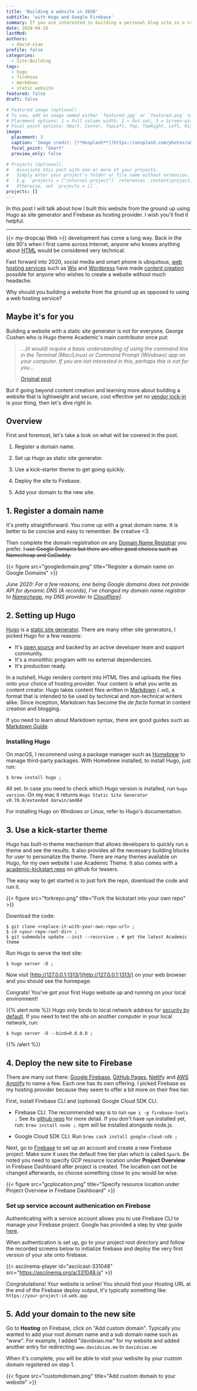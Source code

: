 ```yaml
---
title: 'Building a website in 2020'
subtitle: 'with Hugo and Google Firebase'
summary: If you are interested in building a personal blog site in a cost efficent way, this post discusses about creating a website from the ground up with minimal vendor dependency and high levels of autonomy using Hugo and Firebase.
date: 2020-04-16
lastMod: 
authors:
  - david-xiao
profile: false
categories:
  - Site-Building
tags:
  - hugo
  - firehose
  - markdown
  - static website
featured: false
draft: false

# Featured image (optional)
# To use, add an image named either `featured.jpg` or `featured.png` to your page's folder.
# Placement options: 1 = Full column width, 2 = Out-set, 3 = Screen-width
# Focal point options: Smart, Center, TopLeft, Top, TopRight, Left, Right, BottomLeft, Bottom, BottomRight
image:
  placement: 3
  caption: 'Image credit: [**Unsplash**](https://unsplash.com/photos/ukzHlkoz1IE)'
  focal_point: "Smart"
  preview_only: false

# Projects (optional).
#   Associate this post with one or more of your projects.
#   Simply enter your project's folder or file name without extension.
#   E.g. `projects = ["internal-project"]` references `content/project/deep-learning/index.md`.
#   Otherwise, set `projects = []`.
projects: []
---
```


In this post I will talk about how I built this website from the ground up using Hugo as site generator and Firebase as hosting provider. I wish you'll find it helpful.

---

{{< my-dropcap Web >}} development has come a long way. Back in the late 90's when I first came across Internet, anyone who knows anything about [HTML](https://en.wikipedia.org/wiki/HTML) would be considered very technical.

Fast forward into 2020, social media and smart phone is ubiquitous, [web hosting services](https://en.wikipedia.org/wiki/Web_hosting_service) such as [Wix](https://www.wix.com/) and [Wordpress](https://wordpress.com/) have made [content creation](https://en.wikipedia.org/wiki/Content_creation) possible for anyone who wishes to create a website without much headache.

Why should you building a website from the ground up as opposed to using a web hosting service?

## Maybe it's for you

Building a website with a static site generator is not for everyone. George Cushen who is Hugo theme Academic's main contributor once put:

> *...(it would) require a basic understanding of using the command line in the Terminal (Mac/Linux) or Command Prompt (Windows) app on your computer. If you are not interested in this, perhaps this is not for you...*
>
> [Original post](https://georgecushen.com/create-your-website-with-hugo/)

But if going beyond content creation and learning more about building a website that is lightweight and secure, cost effective yet no [vendor lock-in](https://en.wikipedia.org/wiki/Vendor_lock-in) is your thing, then let's dive right in.

## Overview

First and foremost, let's take a look on what will be covered in the post.

1. Register a domain name.
  
2. Set up Hugo as static site generator.
3. Use a kick-starter theme to get going quickly.
4. Deploy the site to Firebase.
5. Add your domain to the new site.

## 1. Register a domain name

It's pretty straightforward. You come up with a great domain name. It is better to be concise and easy to remember. Be creative <3.

Then complete the domain registration on any [Domain Name Registrar](https://en.wikipedia.org/wiki/Domain_name_registrar) you prefer. ~~I use Google Domains but there are other good choices such as Namecheap and GoDaddy.~~

{{< figure src="googledomain.png" title="Register a domain name on Google Domains" >}}

_June 2020: For a few reasons, one being Google domains does not provide API for dynamic DNS (A records), I've changed my domain name registrar to [Namecheap](https://www.namecheap.com/), my DNS provider to [Cloudflare](https://www.cloudflare.com/)]._

## 2. Setting up Hugo

[Hugo](https://gohugo.io/) is a [static site generator](https://en.wikipedia.org/wiki/Web_template_system#Static_site_generators). There are many other site generators, I picked Hugo for a few reasons:

- It's [open source](https://en.wikipedia.org/wiki/Open_source) and backed by an active developer team and support community.
- It's a monolithic program with no external dependencies.
- It's production ready.

In a nutshell, Hugo renders content into HTML files and uploads the files onto your choice of hosting provider. Your content is what you write as content creator. Hugo takes content files written in [Markdown](https://en.wikipedia.org/wiki/Markdown) (`.md`), a format that is intended to be used by technical and non-technical writers alike. Since inception, Markdown has become the *de facto* format in content creation and blogging.

If you need to learn about Markdown syntax, there are good guides such as [Markdown Guide](https://www.markdownguide.org/).

### Installing Hugo

On macOS, I recommend using a package manager such as [Homebrew](https://brew.sh/) to manage third-party packages. With Homebrew installed, to install Hugo, just run:

    $ brew install hugo ;

All set. In case you need to check which Hugo version is installed, run `hugo version`. On my mac it returns `Hugo Static Site Generator v0.70.0/extended darwin/amd64`

For installing Hugo on Windows or Linux, refer to Hugo's documentation.

## 3. Use a kick-starter theme

Hugo has built-in theme mechanism that allows developers to quickly run a theme and see the results. It also provides all the necessary building blocks for user to personalize the theme. There are many themes available on Hugo, for my own website I use Academic Theme. It also comes with a [academic-kickstart repo](https://github.com/sourcethemes/academic-kickstart/) on github for teasers.

The easy way to get started is to just fork the repo, download the code and run it.

{{< figure src="forkrepo.png" title="Fork the kickstart into your own repo" >}}

Download the code:

    $ git clone <replace-it-with-your-own-repo-url> ;
    $ cd <your-repo-root-dir> ;
    $ git submodule update --init --recursive ; # get the latest Academic theme

Run Hugo to serve the test site:

    $ hugo server -D ;

Now visit [http://127.0.0.1:1313/](http://127.0.0.1:1313/) on your web browser and you should see the homepage.

Congrats! You've got your first Hugo website up and running on your local environment!

{{% alert note %}}
Hugo only binds to local network address for [security by default](https://en.wikipedia.org/wiki/Secure_by_default). If you need to test the site on another computer in your local network, run:

    $ hugo server -D --bind=0.0.0.0 ;

{{% /alert %}}

## 4. Deploy the new site to Firebase

There are many out there: [Google Firebase](https://http://firebase.google.com/), [GitHub Pages](https://pages.github.com/), [Netlify](https://www.netlify.com/) and [AWS Amplify](http://aws.amazon.com/amplify/) to name a few. Each one has its own offering. I picked Firebase as my hosting provider because they seem to offer a bit more on their free tier.

First, install Firebase CLI and (optional) Google Cloud SDK CLI.

- Firebase CLI. The recommended way is to run `npm i -g firebase-tools ;` See its [github repo](https://github.com/firebase/firebase-tools) for more detail. If you don't have `npm` installed yet, run: `brew install node ;`. npm will be installed alongside node.js.

- Google Cloud SDK CLI. Run `brew cask install google-cloud-sdk ;`

Next, go to [Firebase](https://firebase.google.com/) to set up an account and create a new Firebase project. Make sure it uses the default free tier plan which is called `Spark`. Be noted you need to specify GCP resource location under **Project Overview** in Firebase Dashboard after project is created. The location can not be changed afterwards, so choose something close to you would be wise.

{{< figure src="gcplocation.png" title="Specify resource location under Project Overview in Firebase Dashboard" >}}

### Set up service account authenication on Firebase

Authenticating with a service account allows you to use Firebase CLI to manage your Firebase project. Google has provided a step by step guide [here](https://firebase.google.com/docs/app-distribution/authenticate-service-account.md).

When authentication is set up, go to your project root directory and follow the recorded screens below to initialize firebase and deploy the very first version of your site onto firebase.

{{< asciinema-player id="asciicast-331048" src="https://asciinema.org/a/331048.js" >}}

Congratulations! Your website is online! You should find your Hosting URL at the end of the Firebase deploy output, it's typically something like: `https://your-project-id.web.app`

## 5. Add your domain to the new site

Go to **Hosting** on Firebase, click on "Add custom domain". Typically you wanted to add your root domain name and a sub domain name such as "www". For example, I added "davidxiao.me" for my website and added another entry for redirecting `www.davidxiao.me` to `davidxiao.me`

When it's complete, you will be able to visit your website by your custom domain regsitered on step 1.

{{< figure src="customdomain.png" title="Add custom domain to your website" >}}
